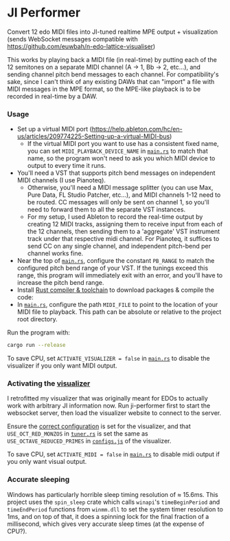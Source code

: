 # JI Performer

Convert 12 edo MIDI files into JI-tuned realtime MPE output + visualization (sends WebSocket messages compatible with https://github.com/euwbah/n-edo-lattice-visualiser)

This works by playing back a MIDI file (in real-time) by putting each of the 12 semitones on a separate MIDI channel (A &rarr; 1, Bb &rarr; 2, etc...), and sending channel pitch bend messages to each channel. For compatibility's sake, since I can't think of any existing DAWs that can "import" a file with MIDI messages in the MPE format, so the MPE-like playback is to be recorded in real-time by a DAW.

### Usage

- Set up a virtual MIDI port (https://help.ableton.com/hc/en-us/articles/209774225-Setting-up-a-virtual-MIDI-bus)
  - If the virtual MIDI port you want to use has a consistent fixed name, you can set `MIDI_PLAYBACK_DEVICE_NAME` in [`main.rs`](./src/main.rs) to match that name, so the program won't need to ask you which MIDI device to output to every time it runs.
- You'll need a VST that supports pitch bend messages on independent MIDI channels (I use Pianoteq).
  - Otherwise, you'll need a MIDI message splitter (you can use Max, Pure Data, FL Studio Patcher, etc...), and MIDI channels 1-12 need to be routed. CC messages will only be sent on channel 1, so you'll need to forward them to all the separate VST instances.
  - For my setup, I used Ableton to record the real-time output by creating 12 MIDI tracks, assigning them to receive input from each of the 12 channels, then sending them to a 'aggregate' VST instrument track under that respective midi channel. For Pianoteq, it suffices to send CC on any single channel, and independent pitch-bend per channel works fine.
- Near the top of [`main.rs`](./src/main.rs), configure the constant `PB_RANGE` to match the configured pitch bend range of your VST. If the tunings exceed this range, this program will immediately exit with an error, and you'll have to increase the pitch bend range.
- Install [Rust compiler & toolchain](https://rustup.rs/) to download packages & compile the code:
- In [`main.rs`](./src/main.rs), configure the path `MIDI_FILE` to point to the location of your MIDI file to playback. This path can be absolute or relative to the project root directory.

Run the program with:
```sh
cargo run --release
```

To save CPU, set `ACTIVATE_VISUALIZER = false` in [`main.rs`](./src/main.rs) to disable the visualizer if you only want MIDI output.

### Activating the [visualizer](https://github.com/euwbah/n-edo-lattice-visualiser)

I retrofitted my visualizer that was originally meant for EDOs to actually work with arbitrary JI information now. Run ji-performer first to start the websocket server, then load the visualizer website to connect to the server.

Ensure the [correct configuration](https://github.com/euwbah/n-edo-lattice-visualiser?tab=readme-ov-file#set-up--config-file) is set for the visualizer, and that `USE_OCT_RED_MONZOS` in [`tuner.rs`](./src/tuner.rs) is set the same as `USE_OCTAVE_REDUCED_PRIMES` in [`configs.js`](https://github.com/euwbah/n-edo-lattice-visualiser/blob/3d/configs.js) of the visualizer.

To save CPU, set `ACTIVATE_MIDI = false` in [`main.rs`](./src/main.rs) to disable midi output if you only want visual output.

### Accurate sleeping

Windows has particularly horrible sleep timing resolution of &approx; 15.6ms. This project uses the `spin_sleep` crate which calls `winapi`'s `timeBeginPeriod` and `timeEndPeriod` functions from `winmm.dll` to set the system timer resolution to 1ms, and on top of that, it does a spinning lock for the final fraction of a millisecond, which gives very accurate sleep times (at the expense of CPU?).
